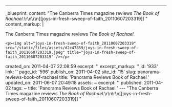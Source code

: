 ---
_blueprint:
  content: "The Canberra Times magazine reviews *The Book of Rachael.*\r\n\r\n[[joys-in-fresh-sweep-of-faith_20110607203319]] "
  content_markup: |
    <p>The Canberra Times magazine reviews <em>The Book of Rachael.</em></p>

    <p><img alt="joys-in-fresh-sweep-of-faith_20110607203319" src="/static/files/assets/d2c47859/joys-in-fresh-sweep-of-faith_20110607203319.jpeg" title="joys-in-fresh-sweep-of-faith_20110607203319" /></p>
  created_on: 2011-04-07 22:08:59
  excerpt: ''
  excerpt_markup: ''
  id: '933'
  link: ''
  page_id: '596'
  publish_on: 2011-04-02
  site_id: '15'
  slug: panorama-reviews-book-of-rachael
  title: 'Panorama Reviews Book of Rachael '
  updated_on: 2011-06-07 20:49:18
assets: ~
excerpt: ''
published: 2011-04-02
tags: ~
title: 'Panorama Reviews Book of Rachael '
--- "The Canberra Times magazine reviews *The Book of Rachael.*\r\n\r\n[[joys-in-fresh-sweep-of-faith_20110607203319]] "
